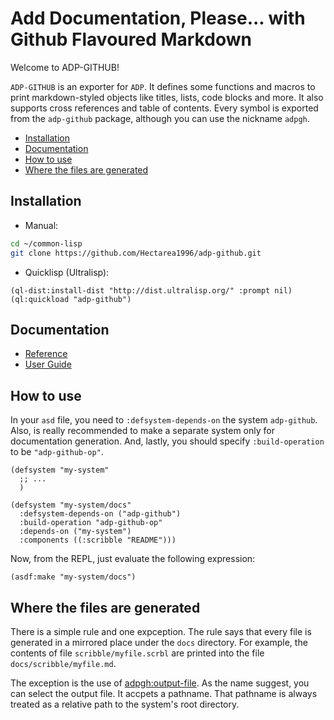 

<a id="TITLE:ADPGH-DOCS:TAG34"></a>
# Add Documentation\, Please\.\.\. with Github Flavoured Markdown

Welcome to ADP\-GITHUB\!

```ADP-GITHUB``` is an exporter for ```ADP```\. It defines some functions and macros to print markdown\-styled objects like titles\, lists\, code blocks and more\. It also supports cross references and table of contents\. Every symbol is exported from the ```adp-github``` package\, although you can use the nickname ```adpgh```\.

* [Installation](//home/hectarea/common-lisp/adp-github/README.md#TITLE:ADPGH-DOCS:TAG35)
* [Documentation](//home/hectarea/common-lisp/adp-github/README.md#TITLE:ADPGH-DOCS:TAG36)
* [How to use](//home/hectarea/common-lisp/adp-github/README.md#TITLE:ADPGH-DOCS:TAG37)
* [Where the files are generated](//home/hectarea/common-lisp/adp-github/README.md#TITLE:ADPGH-DOCS:TAG38)



<a id="TITLE:ADPGH-DOCS:TAG35"></a>
## Installation

* Manual\:

`````sh
cd ~/common-lisp
git clone https://github.com/Hectarea1996/adp-github.git
`````
* Quicklisp \(Ultralisp\)\:

`````common-lisp
(ql-dist:install-dist "http://dist.ultralisp.org/" :prompt nil)
(ql:quickload "adp-github")
`````


<a id="TITLE:ADPGH-DOCS:TAG36"></a>
## Documentation

* [Reference](//home/hectarea/common-lisp/adp-github/README.md#TITLE:ADPGH-DOCS:REFERENCE)
* [User Guide](//home/hectarea/common-lisp/adp-github/README.md#TITLE:ADPGH-DOCS:USER-GUIDE)



<a id="TITLE:ADPGH-DOCS:TAG37"></a>
## How to use

In your ```asd``` file\, you need to ```:defsystem-depends-on``` the system ```adp-github```\. Also\, is really recommended to make a separate system only for documentation generation\. And\, lastly\, you should specify ```:build-operation``` to be ```"adp-github-op"```\.

`````common-lisp
(defsystem "my-system"
  ;; ...
  )

(defsystem "my-system/docs"
  :defsystem-depends-on ("adp-github")
  :build-operation "adp-github-op"
  :depends-on ("my-system")
  :components ((:scribble "README")))
`````

Now\, from the REPL\, just evaluate the following expression\:

`````common-lisp
(asdf:make "my-system/docs")
`````

<a id="TITLE:ADPGH-DOCS:TAG38"></a>
## Where the files are generated

There is a simple rule and one expception\. The rule says that every file is generated in a mirrored place under the ```docs``` directory\. For example\, the contents of file ```scribble/myfile.scrbl``` are printed into the file ```docs/scribble/myfile.md```\.

The exception is the use of [adpgh\:output\-file](//home/hectarea/common-lisp/adp-github/README.md#FUNCTION:ADP-GITHUB:OUTPUT-FILE)\. As the name suggest\, you can select the output file\. It accpets a pathname\. That pathname is always treated as a relative path to the system\'s root directory\.

